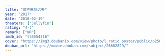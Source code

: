 ```yaml
---
title: "歌声离我远去"
year: "2017"
date: "2018-02-19"
theaters: ["Jellyfin"]
rating: "4-t"
remark: ["NR"]
imdb_id: "tt6654316"
cover: "https://img3.doubanio.com/view/photo/l_ratio_poster/public/p2507227732.jpg"
douban_url: "https://movie.douban.com/subject/26862829/"
---
```

